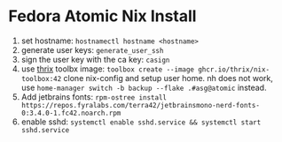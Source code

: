 # Fedora Atomic Nix Install
1. set hostname: `hostnamectl hostname <hostname>`
2. generate user keys: `generate_user_ssh`
3. sign the user key with the ca key: `casign`
4. use [thrix](https://thrix.github.io/nix-toolbox/) toolbx image: `toolbox create --image ghcr.io/thrix/nix-toolbox:42`
   clone nix-config and setup user home. nh does not work, use `home-manager switch -b backup --flake .#asg@atomic` instead.
5. Add jetbrains fonts: `rpm-ostree install  	https://repos.fyralabs.com/terra42/jetbrainsmono-nerd-fonts-0:3.4.0-1.fc42.noarch.rpm`
6. enable sshd: `systemctl enable sshd.service && systemctl start sshd.service`
